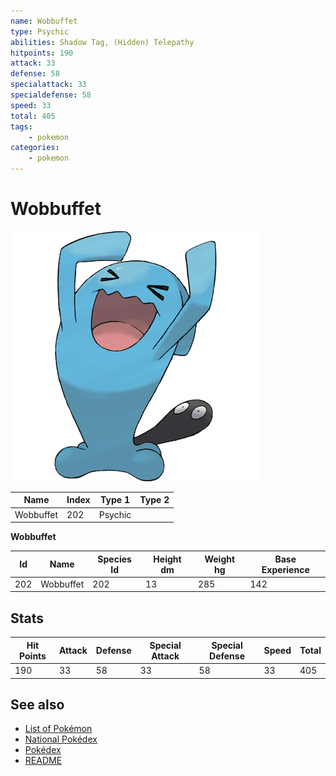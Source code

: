```yaml
---
name: Wobbuffet
type: Psychic
abilities: Shadow Tag, (Hidden) Telepathy
hitpoints: 190
attack: 33
defense: 58
specialattack: 33
specialdefense: 58
speed: 33
total: 405
tags:
    - pokemon
categories:
    - pokemon
---
```


# Wobbuffet


![Wobbuffet](images/202.png)

| **Name** | **Index** | **Type 1** | **Type 2** |
|----|----|----|----|
| Wobbuffet | 202 | Psychic  |  |

**Wobbuffet** 




| **Id** | **Name** | **Species Id** | **Height dm** | **Weight hg** | **Base Experience** |
|--------|----------|----------------|------------|------------|---------------------|
| 202 | Wobbuffet | 202 | 13 | 285 | 142 |



## Stats

| **Hit Points** | **Attack** | **Defense** | **Special Attack** | **Special Defense** | **Speed** | **Total** |
|----------------|------------|-------------|--------------------|---------------------|-----------|-----------|
| 190 | 33 | 58 | 33 | 58 | 33 | 405 |

## See also

- [List of Pokémon](../pokemon.md)
- [National Pokédex](../national_pokedex.md)
- [Pokédex](../pokedex.md)
- [README](../README.md)
